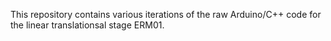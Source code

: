 This repository contains various iterations of the raw Arduino/C++ code for the linear translationsal stage ERM01.
